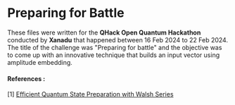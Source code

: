 # Preparing for Battle

These files were written for the **QHack Open Quantum Hackathon** conducted by **Xanadu** that happened between 16 Feb 2024 to 22 Feb 2024. The title of the challenge was "Preparing for battle" and the objective was to come up with an innovative technique that builds an input vector using amplitude embedding.

#### References :

[1] [Efficient Quantum State Preparation with Walsh Series](https://arxiv.org/abs/2307.08384)
